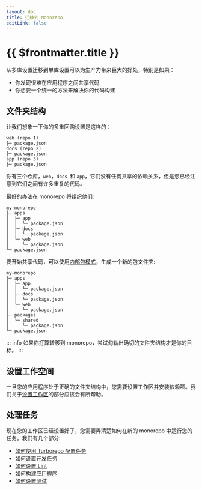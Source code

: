 ```yaml
---
layout: doc
title: 迁移到 Monorepo
editLink: false
---
```


# {{ $frontmatter.title }}

从多库设置迁移到单库设置可以为生产力带来巨大的好处，特别是如果：

- 你发现很难在应用程序之间共享代码
- 你想要一个统一的方法来解决你的代码构建

## 文件夹结构

让我们想象一下你的多重回购设置是这样的：

```plain
web (repo 1)
├─ package.json
docs (repo 2)
├─ package.json
app (repo 3)
├─ package.json
```

你有三个仓库，`web`，`docs `和 `app`，它们没有任何共享的依赖关系，但是您已经注意到它们之间有许多重复的代码。

最好的办法在 monorepo 将组织他们:

```plain
my-monorepo
├─ apps
│  ├─ app
│  │  └─ package.json
│  ├─ docs
│  │  └─ package.json
│  └─ web
│     └─ package.json
└─ package.json
```

要开始共享代码，可以使用[内部包模式](/handbook/sharing-code/internal-packages)，生成一个新的包文件夹:

```plain
my-monorepo
├─ apps
│  ├─ app
│  │  └─ package.json
│  ├─ docs
│  │  └─ package.json
│  └─ web
│     └─ package.json
├─ packages
│  └─ shared
│     └─ package.json
└─ package.json
```

::: info
如果你打算转移到 monorepo，尝试勾勒出确切的文件夹结构才是你的目标。
:::

## 设置工作空间

一旦您的应用程序处于正确的文件夹结构中，您需要设置工作区并安装依赖项。我们关于[设置工作区](/handbook/workspaces)的部分应该会有所帮助。

## 处理任务

现在您的工作区已经设置好了，您需要弄清楚如何在新的 monorepo 中运行您的任务。我们有几个部分:

- [如何使用 Turborepo 配置任务](/core-concepts/monorepos/running-tasks)
- [如何设置开发任务](/handbook/dev)
- [如何设置 Lint](/handbook/linting)
- [如何构建应用程序](/handbook/building-your-app)
- [如何设置测试](/handbook/testing)
